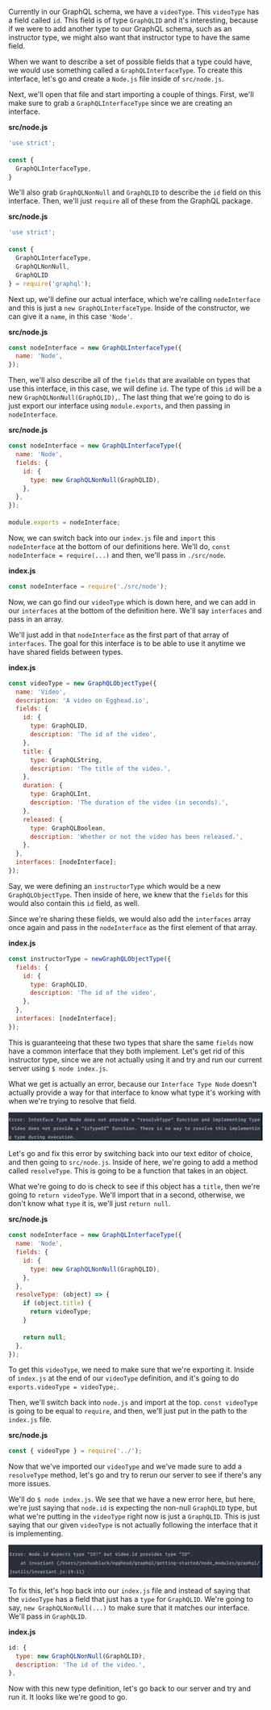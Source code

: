 Currently in our GraphQL schema, we have a `videoType`. This `videoType` has a field called `id`. This field is of type `GraphQLID` and it's interesting, because if we were to add another type to our GraphQL schema, such as an instructor type, we might also want that instructor type to have the same field.

When we want to describe a set of possible fields that a type could have, we would use something called a `GraphQLInterfaceType`. To create this interface, let's go and create a `Node.js` file inside of `src/node.js`.

Next, we'll open that file and start importing a couple of things. First, we'll make sure to grab a `GraphQLInterfaceType` since we are creating an interface.

**src/node.js**
```javascript
'use strict';

const {
  GraphQLInterfaceType,
}
```

We'll also grab `GraphQLNonNull` and `GraphQLID` to describe the `id` field on this interface. Then, we'll just `require` all of these from the GraphQL package.

**src/node.js**
```javascript
'use strict';

const {
  GraphQLInterfaceType,
  GraphQLNonNull,
  GraphQLID
} = require('graphql');
```

Next up, we'll define our actual interface, which we're calling `nodeInterface` and this is just a `new GraphQLInterfaceType`. Inside of the constructor, we can give it a `name`, in this case `'Node'`.

**src/node.js**
```javascript
const nodeInterface = new GraphQLInterfaceType({
  name: 'Node',
});
```

Then, we'll also describe all of the `fields` that are available on types that use this interface, in this case, we will define `id`. The type of this `id` will be a new `GraphQLNonNull(GraphQLID),`. The last thing that we're going to do is just export our interface using `module.exports`, and then passing in `nodeInterface`.

**src/node.js**
```javascript
const nodeInterface = new GraphQLInterfaceType({
  name: 'Node',
  fields: {
    id: {
      type: new GraphQLNonNull(GraphQLID),
    },
  },
});

module.exports = nodeInterface;
```

Now, we can switch back into our `index.js` file and `import` this `nodeInterface` at the bottom of our definitions here. We'll do, `const nodeInterface = require(...)` and then, we'll pass in `./src/node`.

**index.js**
```javascript
const nodeInterface = require('./src/node');
```

Now, we can go find our `videoType` which is down here, and we can add in our `interfaces` at the bottom of the definition here. We'll say `interfaces` and pass in an array.

We'll just add in that `nodeInterface` as the first part of that array of `interfaces`. The goal for this interface is to be able to use it anytime we have shared fields between types.

**index.js**
```javascript
const videoType = new GraphQLObjectType({
  name: 'Video',
  description: 'A video on Egghead.io',
  fields: {
    id: {
      type: GraphQLID,
      description: 'The id of the video',
    },
    title: {
      type: GraphQLString,
      description: 'The title of the video.',
    },
    duration: {
      type: GraphQLInt,
      description: 'The duration of the video (in seconds).',
    },
    released: {
      type: GraphQLBoolean,
      description: 'Whether or not the video has been released.',
    },
  },
  interfaces: [nodeInterface];
});
```

Say, we were defining an `instructorType` which would be a new `GraphQLObjectType`. Then inside of here, we knew that the `fields` for this would also contain this `id` field, as well.

Since we're sharing these fields, we would also add the `interfaces` array once again and pass in the `nodeInterface` as the first element of that array.

**index.js**
```javascript
const instructorType = newGraphQLObjectType({
  fields: {
    id: {
      type: GraphQLID,
      description: 'The id of the video',
    },
  },
  interfaces: [nodeInterface];
});
```

This is guaranteeing that these two types that share the same `fields` now have a common interface that they both implement. Let's get rid of this instructor type, since we are not actually using it and try and run our current server using `$ node index.js`.

What we get is actually an error, because our   `Interface Type Node` doesn't actually provide a way for that interface to know what type it's working with when we're trying to resolve that field.

![Error Message](../images/javascript-add-an-interface-to-a-graphql-schema-error-message.png)

Let's go and fix this error by switching back into our text editor of choice, and then going to `src/node.js`. Inside of here, we're going to add a method called `resolveType`. This is going to be a function that takes in an object.

What we're going to do is check to see if this object has a `title`, then we're going to `return videoType`. We'll import that in a second, otherwise, we don't know what `type` it is, we'll just `return null`.

**src/node.js**
```javascript
const nodeInterface = new GraphQLInterfaceType({
  name: 'Node',
  fields: {
    id: {
      type: new GraphQLNonNull(GraphQLID),
    },
  },
  resolveType: (object) => {
    if (object.title) {
      return videoType;
    }

    return null;
  },
});
```

To get this `videoType`, we need to make sure that we're exporting it. Inside of `index.js` at the end of our `videoType` definition, and it's going to do `exports.videoType = videoType;`.

Then, we'll switch back into `node.js` and import at the top. `const videoType` is going to be equal to `require`, and then, we'll just put in the path to the `index.js` file.

**src/node.js**
```javascript
const { videoType } = require('../');
```

Now that we've imported our `videoType` and we've made sure to add a `resolveType` method, let's go and try to rerun our server to see if there's any more issues.

We'll do `$ node index.js`. We see that we have a new error here, but here, we're just saying that `node.id` is expecting the non-null `GraphQLID` type, but what we're putting in the `videoType` right now is just a `GraphQLID`. This is just saying that our given `videoType` is not actually following the interface that it is implementing.

![Error Message](../images/javascript-add-an-interface-to-a-graphql-schema-error-message-2.png)

To fix this, let's hop back into our `index.js` file and instead of saying that the `videoType` has a field that just has a `type` for `GraphQLID`. We're going to say, `new GraphQLNonNull(...)` to make sure that it matches our interface. We'll pass in `GraphQLID`.

**index.js**
```javascript
id: {
  type: new GraphQLNonNull(GraphQLID),
  description: 'The id of the video.',
},
```

Now with this new type definition, let's go back to our server and try and run it. It looks like we're good to go.